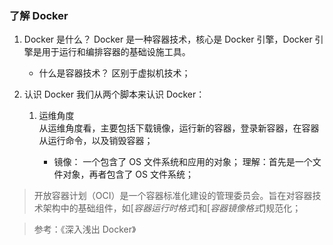 ### 了解 Docker

1. Docker 是什么？
   Docker 是一种容器技术，核心是 Docker 引擎，Docker 引擎是用于运行和编排容器的基础设施工具。

   - 什么是容器技术？
     区别于虚拟机技术；

2. 认识 Docker
   我们从两个脚本来认识 Docker：

   1. 运维角度  
      从运维角度看，主要包括下载镜像，运行新的容器，登录新容器，在容器从运行命令，以及销毁容器；

      - 镜像：
        一个包含了 OS 文件系统和应用的对象；
        理解：首先是一个文件对象，再者包含了 OS 文件系统；

> 开放容器计划（OCI）是一个容器标准化建设的管理委员会。旨在对容器技术架构中的基础组件，如[*容器运行时格式*]和[*容器镜像格式*]规范化；

> 参考：《深入浅出 Docker》
